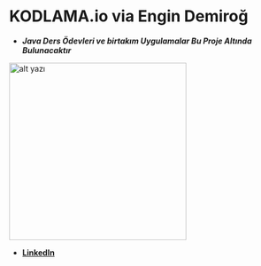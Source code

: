 # KODLAMA.io via Engin Demiroğ 
- **_Java Ders Ödevleri ve birtakım Uygulamalar Bu Proje Altında Bulunacaktır_**

<img src="https://i.hizliresim.com/po8l56v.png" alt="alt yazı" width="320">

* __[LinkedIn](https://www.linkedin.com/in/furkan-akba%C5%9F-a4a492312/)__